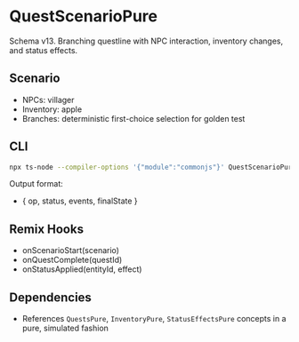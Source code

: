 # QuestScenarioPure

Schema v13. Branching questline with NPC interaction, inventory changes, and status effects.

## Scenario
- NPCs: villager
- Inventory: apple
- Branches: deterministic first-choice selection for golden test

## CLI
```bash
npx ts-node --compiler-options '{"module":"commonjs"}' QuestScenarioPure/cliHarness.ts QuestScenarioPure/scenario.json run
```

Output format:
- { op, status, events, finalState }

## Remix Hooks
- onScenarioStart(scenario)
- onQuestComplete(questId)
- onStatusApplied(entityId, effect)

## Dependencies
- References `QuestsPure`, `InventoryPure`, `StatusEffectsPure` concepts in a pure, simulated fashion